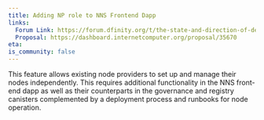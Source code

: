 ```yaml
---
title: Adding NP role to NNS Frontend Dapp
links:
  Forum Link: https://forum.dfinity.org/t/the-state-and-direction-of-decentralization-nodes-on-the-internet-computer/9170
  Proposal: https://dashboard.internetcomputer.org/proposal/35670
eta:
is_community: false
---
```


This feature allows existing node providers to set up and manage their nodes independently. This requires additional functionality in the NNS front-end dapp as well as their counterparts in the governance and registry canisters complemented by a deployment process and runbooks for node operation.

